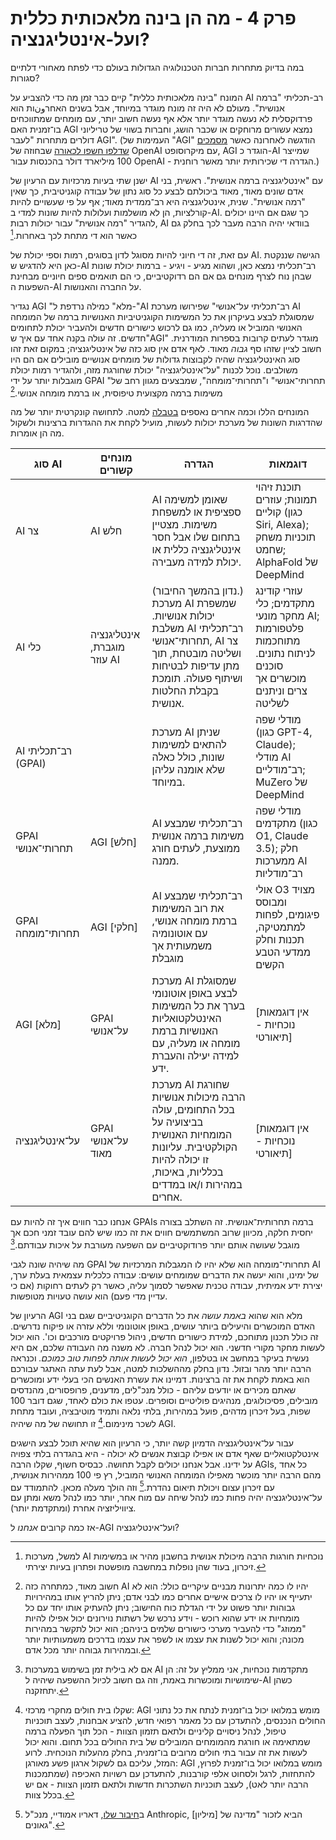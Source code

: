 # פרק 4 - מה הן בינה מלאכותית כללית ועל-אינטליגנציה?

במה בדיוק מתחרות חברות הטכנולוגיה הגדולות בעולם כדי לפתח מאחורי דלתיים סגורות?

המונח "בינה מלאכותית כללית" קיים כבר זמן מה כדי להצביע על AI רב-תכליתי "ברמה אנושית". מעולם לא היה זה מונח מוגדר במיוחד, אבל בשנים האחרونות הוא פרדוקסלית לא נעשה מוגדר יותר אלא אף נעשה חשוב יותר, עם מומחים שמתווכחים בו־זמנית האם AGI נמצא עשורים מרוחקים או שכבר הושג, וחברות בשווי של טריליוני דולרים מתחרות "לעבר AGI". (העמימות של "AGI" הודגשה לאחרונה כאשר [מסמכים שדלפו חשפו לכאורה](https://gizmodo.com/leaked-documents-show-openai-has-a-very-clear-definition-of-agi-2000543339) שבחוזה של OpenAI עם מיקרוסופט, AGI הוגדר כ-AI שמייצר 100 מיליארד דולר בהכנסות עבור OpenAI - הגדרה די שכירותית יותר מאשר רוחנית.)

ישנן שתי בעיות מרכזיות עם הרעיון של AI עם "אינטליגנציה ברמה אנושית". ראשית, בני אדם שונים מאוד, מאוד ביכולתם לבצע כל סוג נתון של עבודה קוגניטיבית, כך שאין "רמה אנושית". שנית, אינטליגנציה היא רב־ממדית מאוד; אף על פי שעשויים להיות קורלציות, הן לא מושלמות ועלולות להיות שונות למדי ב-AI. כך שגם אם היינו יכולים להגדיר "רמה אנושית" עבור יכולות רבות, AI בוודאי יהיה הרבה מעבר לכך בחלק גם כאשר הוא די מתחת לכך באחרות.[^1]

עם זאת, זה די חיוני להיות מסוגל לדון בסוגים, רמות וספי יכולת של AI. הגישה שננקטת כאן היא להדגיש ש-AI רב־תכליתי נמצא כאן, ושהוא מגיע - ויגיע - ברמות יכולת שונות שבהן נוח לצרף מונחים גם אם הם רדוקטיביים, כי הם תואמים ספים חיוניים מבחינת השפעות ה-AI על החברה והאנושות.

נגדיר AGI "מלא" כמילה נרדפת ל-"AI רב־תכליתי על־אנושי" שפירושו מערכת AI שמסוגלת לבצע בעיקרון את כל המשימות הקוגניטיביות האנושיות ברמה של המומחה האנושי המוביל או מעליה, כמו גם לרכוש כישורים חדשים ולהעביר יכולת לתחומים חדשים. זה עולה בקנה אחד עם איך ש"AGI" מוגדר לעתים קרובות בספרות המודרנית. חשוב לציין שזהו סף *גבוה* מאוד. לאף אדם אין סוג כזה של אינטליגנציה; במקום זאת זהו סוג האינטליגנציה שהיה לקבוצות גדולות של מומחים אנושיים מובילים אם הם היו משולבים. נוכל לכנות "על־אינטליגנציה" יכולת שחורגת מזה, ולהגדיר רמות יכולת מוגבלות יותר על ידי GPAI "תחרותי־אנושי" ו"תחרותי־מומחה", שמבצעים מגוון רחב של משימות ברמה מקצועית טיפוסית, או ברמת מומחה אנושי.[^2]

המונחים הללו וכמה אחרים נאספים [בטבלה](https://keepthefuturehuman.ai/essay/docs/#tab:terms) למטה. לתחושה קונקרטית יותר של מה שהדרגות השונות של מערכת יכולות לעשות, מועיל לקחת את ההגדרות ברצינות ולשקול מה הן אומרות.

| סוג AI                      | מונחים קשורים                          | הגדרה                                                                                                                                                                                              | דוגמאות                                                                                                                                     |
| ---------------------------- | --------------------------------------- | --------------------------------------------------------------------------------------------------------------------------------------------------------------------------------------------------- | -------------------------------------------------------------------------------------------------------------------------------------------- |
| AI צר                        | AI חלש                                  | AI שאומן למשימה ספציפית או למשפחת משימות. מצטיין בתחום שלו אבל חסר אינטליגנציה כללית או יכולת למידה מעבירה.                                                                                          | תוכנת זיהוי תמונות; עוזרים קוליים (כגון Siri, Alexa); תוכניות משחק שחמט; AlphaFold של DeepMind                                             |
| AI כלי                       | אינטליגנציה מוגברת, עוזר AI              | (נדון בהמשך החיבור.) מערכת AI שמשפרת יכולות אנושיות. משלבת AI רב־תכליתי תחרותי־אנושי, AI צר ושליטה מובטחת, תוך מתן עדיפות לבטיחות ושיתוף פעולה. תומכת בקבלת החלטות אנושית.                        | עוזרי קודינג מתקדמים; כלי מחקר מונעי AI; פלטפורמות מתוחכמות לניתוח נתונים. סוכנים מוכשרים אך צרים וניתנים לשליטה                        |
| AI רב־תכליתי (GPAI)           |                                         | מערכת AI שניתן להתאים למשימות שונות, כולל כאלה שלא אומנה עליהן במיוחד.                                                                                                                             | מודלי שפה (כגון GPT-4, Claude); מודלי AI רב־מודליים; MuZero של DeepMind                                                                   |
| GPAI תחרותי־אנושי             | AGI [חלש]                               | AI רב־תכליתי שמבצע משימות ברמה אנושית ממוצעת, לעתים חורג ממנה.                                                                                                                                      | מודלי שפה מתקדמים (כגון O1, Claude 3.5); חלק ממערכות AI רב־מודליות                                                                        |
| GPAI תחרותי־מומחה            | AGI [חלקי]                              | AI רב־תכליתי שמבצע את רוב המשימות ברמת מומחה אנושי, עם אוטונומיה משמעותית אך מוגבלת                                                                                                              | אולי O3 מצויד ומבוסס פיגומים, לפחות למתמטיקה, תכנות וחלק ממדעי הטבע הקשים                                                                |
| AGI [מלא]                    | GPAI על־אנושי                           | מערכת AI שמסוגלת לבצע באופן אוטונומי בערך את כל המשימות האינטלקטואליות האנושיות ברמת מומחה או מעליה, עם למידה יעילה והעברת ידע.                                                                 | [אין דוגמאות נוכחיות - תיאורטי]                                                                                                            |
| על־אינטליגנציה              | GPAI על־אנושי מאוד                      | מערכת AI שחורגת הרבה מיכולות אנושיות בכל התחומים, עולה בביצועיה על המומחיות האנושית הקולקטיבית. עליונות זו יכולה להיות בכלליות, באיכות, במהירות ו/או במדדים אחרים.                              | [אין דוגמאות נוכחיות - תיאורטי]                                                                                                            |

אנחנו כבר חווים איך זה להיות עם GPAIs ברמה תחרותית־אנושית. זה השתלב בצורה יחסית חלקה, מכיוון שרוב המשתמשים חווים את זה כמו שיש להם עובד זמני חכם אך מוגבל שעושה אותם יותר פרודוקטיביים עם השפעה מעורבת על איכות עבודתם.[^3]

מה שיהיה שונה לגבי GPAI תחרותי־מומחה הוא שלא יהיו לו המגבלות המרכזיות של AI של ימינו, והוא יעשה את הדברים שמומחים עושים: עבודה כלכלית עצמאית בעלת ערך, יצירת ידע אמיתית, עבודה טכנית שאפשר לסמוך עליה, כאשר רק לעתים רחוקות (אם כי עדיין מדי פעם) הוא עושה טעויות מטופשות.

הרעיון של AGI מלא הוא שהוא *באמת עושה* את כל הדברים הקוגניטיביים שגם בני האדם המוכשרים והיעילים ביותר עושים, באופן אוטונומי וללא עזרה או פיקוח נדרשים. זה כולל תכנון מתוחכם, למידת כישורים חדשים, ניהול פרויקטים מורכבים וכו'. הוא יכול לעשות מחקר מקורי חדשני. הוא יכול לנהל חברה. לא משנה מה העבודה שלכם, אם היא נעשית בעיקר במחשב או בטלפון, *הוא יכול לעשות אותה לפחות טוב כמוכם.* וכנראה הרבה יותר מהר ובזול. נדון בחלק מההשלכות למטה, אבל לעת עתה האתגר עבורכם הוא באמת לקחת את זה ברצינות. דמיינו את עשרת האנשים הכי בעלי ידע ומוכשרים שאתם מכירים או יודעים עליהם - כולל מנכ"לים, מדענים, פרופסורים, מהנדסים מובילים, פסיכולוגים, מנהיגים פוליטיים וסופרים. עטפו את כולם לאחד, שגם דובר 100 שפות, בעל זיכרון מדהים, פועל במהירות, בלתי נלאה ותמיד מוטיבציה, ועובד מתחת לשכר מינימום.[^4] זו תחושה של מה שיהיה AGI.

עבור על־אינטליגנציה הדמיון קשה יותר, כי הרעיון הוא שהיא תוכל לבצע הישגים אינטלקטואליים שאף אדם או אפילו קבוצת אנשים לא יכולה - היא בהגדרה בלתי צפויה על ידינו. אבל אנחנו יכולים לקבל תחושה. כבסיס חשוף, שקלו הרבה AGIs, כל אחד מהם הרבה יותר מוכשר מאפילו המומחה האנושי המוביל, רץ פי 100 ממהירות אנושית, עם זיכרון עצום ויכולת תיאום נהדרת.[^5] וזה הולך מעלה מכאן. להתמודד עם על־אינטליגנציה יהיה פחות כמו לנהל שיחה עם מוח אחר, יותר כמו לנהל משא ומתן עם ציוויליזציה אחרת (ומתקדמת יותר).

אז כמה קרובים *אנחנו* ל-AGI ועל־אינטליגנציה?


[^1]: למשל, מערכות AI נוכחיות חורגות הרבה מיכולת אנושית בחשבון מהיר או במשימות זיכרון, בעוד שהן נופלות במחשבה מופשטת ופתרון בעיות יצירתי.

[^2]: חשוב מאוד, כמתחרה כזה AI יהיו לו כמה יתרונות מבניים עיקריים כולל: הוא לא יתעייף או יהיו לו צרכים אישיים אחרים כמו לבני אדם; ניתן להריץ אותו במהירויות גבוהות יותר פשוט על ידי הגדלת כוח החישוב; ניתן להעתיק אותו יחד עם כל מומחיות או ידע שהוא רוכש - וידע נרכש של רשתות נוירונים יכול אפילו להיות "ממוזג" כדי להעביר מערכי כישורים שלמים ביניהם; הוא יכול לתקשר במהירות מכונה; והוא יכול לשנות את עצמו או לשפר את עצמו בדרכים משמעותיות יותר ובמהירות גבוהה יותר מכל אדם.

[^3]: אם לא בילית זמן בשימוש במערכות AI מתקדמות נוכחיות, אני ממליץ על זה: הן שימושיות ומוכשרות באמת, וזה גם חשוב לכיול ההשפעה שיהיה ל-AI כשהן יתחזקנה.

[^4]: שקלו בית חולים מחקרי מרכזי: AGI מומש במלואו יכול בו־זמנית לנתח את כל נתוני החולים הנכנסים, להתעדכן עם כל מאמר רפואי חדש, להציע אבחנות, לעצב תוכניות טיפול, לנהל ניסויים קליניים ולתאם תזמון הצוות - הכל תוך הפעלה ברמה שמתאימה או חורגת מהמומחים המובילים של בית החולים בכל תחום. והוא יכול לעשות את זה עבור בתי חולים מרובים בו־זמנית, בחלק מהעלות הנוכחית. לרוע המזל, עליכם גם לשקול ארגון פשע מאורגן: AGI מומש במלואו יכול בו־זמנית לפרוץ, להתחזות, לרגל ולסחוט אלפי קורבנות, להתעדכן עם רשויות האכיפה (שמתמכנות הרבה יותר לאט), לעצב תוכניות השתכרות חדשות ולתאם תזמון הצוות - אם יש בכלל צוות.

[^5]: ב[חיבור שלו](https://darioamodei.com/machines-of-loving-grace), דאריו אמודיי, מנכ"ל Anthropic, הביא לזכור "מדינה של [מיליון] גאונים".